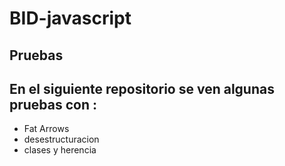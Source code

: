 # BID-javascript
## Pruebas
## En el siguiente repositorio se ven algunas pruebas con :
- Fat Arrows
- desestructuracion 
- clases y herencia
